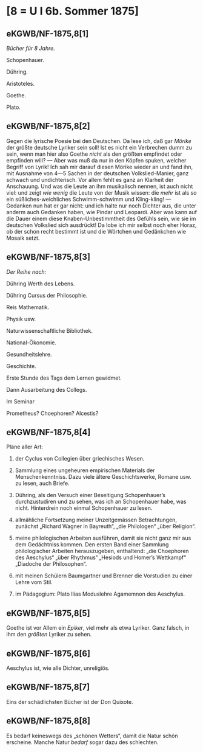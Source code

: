 # [8 = U I 6b. Sommer 1875]

## eKGWB/NF-1875,8[1]

*Bücher für 8 Jahre.*

Schopenhauer.

Dühring.

Aristoteles.

Goethe.

Plato.

## eKGWB/NF-1875,8[2]

Gegen die lyrische Poesie bei den Deutschen. Da lese ich, daß gar *Mörike* der größte deutsche Lyriker sein soll! Ist es nicht ein Verbrechen dumm zu sein, wenn man hier also Goethe *nicht* als den größten empfindet oder empfinden will? — Aber was muß da nur in den Köpfen spuken, welcher Begriff von Lyrik! Ich sah mir darauf diesen Mörike wieder an und fand ihn, mit Ausnahme von 4—5 Sachen in der deutschen Volkslied-Manier, ganz schwach und undichterisch. Vor allem fehlt es ganz an Klarheit der Anschauung. Und was die Leute an ihm musikalisch nennen, ist auch nicht viel: und zeigt *wie wenig* die Leute von der Musik wissen: die *mehr* ist als so ein süßliches-weichliches Schwimm-schwimm und Kling-kling! — Gedanken nun hat er gar nicht: und ich halte nur noch Dichter aus, die unter anderm auch Gedanken haben, wie Pindar und Leopardi. Aber was kann auf die Dauer einem diese Knaben-Unbestimmtheit des Gefühls sein, wie sie im deutschen Volkslied sich ausdrückt! Da lobe ich mir selbst noch eher Horaz, ob der schon recht bestimmt ist und die Wörtchen und Gedänkchen wie Mosaik setzt.

## eKGWB/NF-1875,8[3]

*Der Reihe nach:*

Dühring Werth des Lebens.

Dühring Cursus der Philosophie.

Reis Mathematik.

Physik usw.

Naturwissenschaftliche Bibliothek.

National-Ökonomie.

Gesundheitslehre.

Geschichte.

Erste Stunde des Tags dem Lernen gewidmet.

Dann Ausarbeitung des Collegs.

Im Seminar 

Prometheus?
Choephoren?
Alcestis?

## eKGWB/NF-1875,8[4]

Pläne aller Art:

1) der Cyclus von Collegien über griechisches Wesen.

2) Sammlung eines ungeheuren empirischen Materials der Menschenkenntniss. Dazu viele ältere Geschichtswerke, Romane usw. zu lesen, auch Briefe.

3) Dühring, als den Versuch einer Beseitigung Schopenhauer’s durchzustudiren und zu sehen, was ich an Schopenhauer habe, was nicht. Hinterdrein noch einmal Schopenhauer zu lesen.

4) allmähliche Fortsetzung meiner Unzeitgemässen Betrachtungen, zunächst „Richard Wagner in Bayreuth“, „die Philologen“ „über Religion“.

5) meine philologischen Arbeiten ausführen, damit sie nicht ganz mir aus dem Gedächtniss kommen. Den ersten Band einer Sammlung philologischer Arbeiten herauszugeben, enthaltend: „die Choephoren des Aeschylus“ „über Rhythmus“ „Hesiods und Homer’s Wettkampf“ „Diadoche der Philosophen“.

6) mit meinen Schülern Baumgartner und Brenner die Vorstudien zu einer Lehre vom Stil.

7) im Pädagogium: Plato Ilias Moduslehre Agamemnon des Aeschylus.

## eKGWB/NF-1875,8[5]

Goethe ist vor Allem ein *Epiker*, viel mehr als etwa Lyriker. Ganz falsch, in ihm den *größten* Lyriker zu sehen.

## eKGWB/NF-1875,8[6]

Aeschylus ist, wie alle Dichter, unreligiös.

## eKGWB/NF-1875,8[7]

Eins der schädlichsten Bücher ist der Don Quixote.

## eKGWB/NF-1875,8[8]

Es bedarf keineswegs des „schönen Wetters“, damit die Natur schön erscheine. Manche Natur *bedarf* sogar dazu des schlechten.
